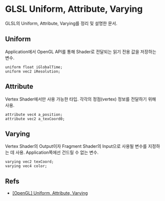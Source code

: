 # GLSL Uniform, Attribute, Varying
GLSL의 Uniform, Attribute, Varying를 정리 및 설명한 문서.

## Uniform
Application에서 OpenGL API를 통해 Shader로 전달되는 읽기 전용 값을 저장하는 변수.

```ShaderLab
uniform float iGlobalTime;
uniform vec2 iResolution;
```

## Attribute
Vertex Shader에서만 사용 가능한 타입.
각각의 정점(vertex) 정보를 전달하기 위해 사용.

```ShaderLab
attribute vec4 a_position;
attribute vec2 a_texCoord0;
```

## Varying
Vertex Shader의 Output이자 Fragment Shader의 Input으로 사용될 변수를 지정하는 데 사용.
Application쪽에선 건드릴 수 없는 변수.

```ShaderLab
varying vec2 texCoord;
varying vec4 color;
```

## Refs
* [[OpenGL] Uniform, Attribute, Varying](http://dalbom.tistory.com/category/OpenGL%20ES)
